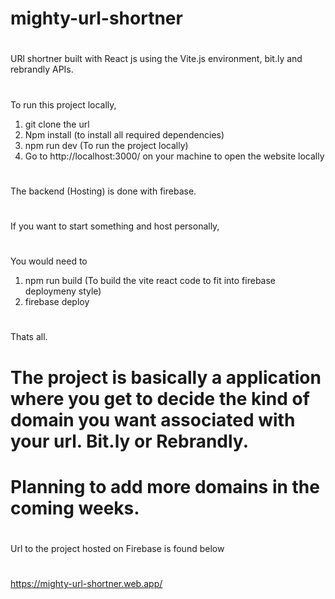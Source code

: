 # mighty-url-shortner
#
URl shortner built with React js using the Vite.js environment, bit.ly and rebrandly APIs.
#
#
To run this project locally, 
1. git clone the url
2. Npm install (to install all required dependencies)
3. npm run dev (To run the project locally)
4. Go to http://localhost:3000/ on your machine to open the website locally
#
The backend (Hosting) is done with firebase.
#
If you want to start something and host personally, 
#
You would need to
1. npm run build (To build the vite react code to fit into firebase deploymeny style)
2. firebase deploy
#
Thats all.
#
#
#
#
# The project is basically a application where you get to decide the kind of domain you want associated with your url. Bit.ly or Rebrandly. 
# Planning to add more domains in the coming weeks. 
#
#
Url to the project hosted on Firebase is found below 
#
https://mighty-url-shortner.web.app/
